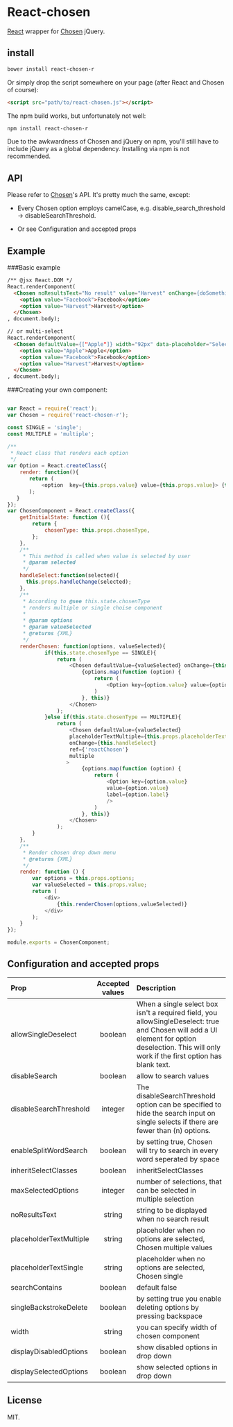 # React-chosen

[React](http://facebook.github.io/react/) wrapper for [Chosen](http://harvesthq.github.io/chosen/) jQuery.

## install

```sh
bower install react-chosen-r
```

Or simply drop the script somewhere on your page (after React and Chosen of course):

```html
<script src="path/to/react-chosen.js"></script>
```

The npm build works, but unfortunately not well:

```sh
npm install react-chosen-r
```

Due to the awkwardness of Chosen and jQuery on npm, you'll still have to include jQuery as a global dependency. Installing via npm is not recommended.

## API

Please refer to [Chosen](http://harvesthq.github.io/chosen/)'s API. It's pretty much the same, except:

- Every Chosen option employs camelCase, e.g. disable_search_threshold -> disableSearchThreshold.

- Or see Configuration and accepted props

## Example
###Basic example
```html
/** @jsx React.DOM */
React.renderComponent(
  <Chosen noResultsText="No result" value="Harvest" onChange={doSomething}>
    <option value="Facebook">Facebook</option>
    <option value="Harvest">Harvest</option>
  </Chosen>
, document.body);

// or multi-select
React.renderComponent(
  <Chosen defaultValue={["Apple"]} width="92px" data-placeholder="Select..." multiple>
    <option value="Apple">Apple</option>
    <option value="Facebook">Facebook</option>
    <option value="Harvest">Harvest</option>
  </Chosen>
, document.body);
```
###Creating your own component:
```javascript

var React = require('react');
var Chosen = require('react-chosen-r');

const SINGLE = 'single';
const MULTIPLE = 'multiple';

/**
 * React class that renders each option
 */
var Option = React.createClass({
    render: function(){
       return (
           <option  key={this.props.value} value={this.props.value}> {this.props.label} </option>
       );
   }
});
var ChosenComponent = React.createClass({
    getInitialState: function (){
        return {
            chosenType: this.props.chosenType,
        };
    },
    /**
     * This method is called when value is selected by user
     * @param selected
     */
    handleSelect:function(selected){
      this.props.handleChange(selected);
    },
    /**
     * According to @see this.state.chosenType
     * renders multiple or single choise component
     *
     * @param options
     * @param valueSelected
     * @returns {XML}
     */
    renderChosen: function(options, valueSelected){
            if(this.state.chosenType == SINGLE){
                return (
                    <Chosen defaultValue={valueSelected} onChange={this.handleSelect}  >
                        {options.map(function (option) {
                            return (
                                <Option key={option.value} value={option.value} label={option.label}/>
                            )
                        }, this)}
                    </Chosen>
                );
            }else if(this.state.chosenType == MULTIPLE){
                return (
                    <Chosen defaultValue={valueSelected}
                    placeholderTextMultiple={this.props.placeholderTextMultiple} 
                    onChange={this.handleSelect} 
                    ref={'reactChosen'} 
                    multiple 
                   >
                        {options.map(function (option) {
                            return (
                                <Option key={option.value} 
                                value={option.value} 
                                label={option.label}
                                />
                            )
                        }, this)}
                    </Chosen>
                );
        }
    },
    /**
     * Render chosen drop down menu
     * @returns {XML}
     */
    render: function () {
        var options = this.props.options;
        var valueSelected = this.props.value;
        return (
            <div>
                {this.renderChosen(options,valueSelected)}
            </div>
        );
    }
});

module.exports = ChosenComponent;
```

## Configuration and accepted props


| Prop  | Accepted values  | Description |
| :------------ |:---------------:| :-------|
|  allowSingleDeselect | boolean | When a single select box isn't a required field, you allowSingleDeselect: true and Chosen will add a UI element for option deselection. This will only work if the first option has blank text. |
|  disableSearch | boolean | allow to search values |
|  disableSearchThreshold | integer  |  The disableSearchThreshold option can be specified to hide the search input on single selects if there are fewer than (n) options. |
|  enableSplitWordSearch | boolean| by setting true, Chosen will try to search in every word seperated by space |
|  inheritSelectClasses  |  boolean  | inheritSelectClasses   |
|  maxSelectedOptions  |  integer  |  number of selections, that can be selected in multiple selection  |
|  noResultsText  |  string  |  string to be displayed when no search result  |
|  placeholderTextMultiple  |  string  |  placeholder when no options are selected, Chosen multiple values  |
|  placeholderTextSingle  |  string  |   placeholder when no options are selected, Chosen single   |
|  searchContains  |  boolean  | default false   |
|  singleBackstrokeDelete  |  boolean  |  by setting true you enable deleting options by pressing backspace  |
|  width  |  string  |  you can specify width of chosen component  |
|  displayDisabledOptions  |  boolean  |  show disabled options in drop down  |
|  displaySelectedOptions | boolean  | show selected options in drop down |

## License

MIT.
